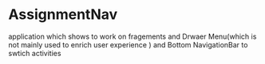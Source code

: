 # AssignmentNav
application which shows to work on fragements and
Drwaer Menu(which is not mainly used to enrich user experience ) and Bottom NavigationBar
to swtich activities
